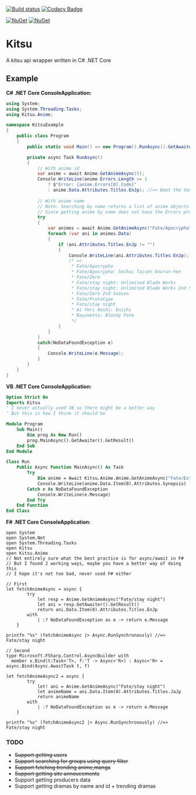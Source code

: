 [![Build status](https://ci.appveyor.com/api/projects/status/2ot3sf9evxcpdc8s?svg=true)](https://ci.appveyor.com/project/KurozeroPB/kitsu)
[![Codacy Badge](https://api.codacy.com/project/badge/Grade/5b00c0d297934281ae9ecdd6155ac2f9)](https://www.codacy.com/app/KurozeroPB/Kitsu?utm_source=github.com&amp;utm_medium=referral&amp;utm_content=KurozeroPB/Kitsu&amp;utm_campaign=Badge_Grade)

[![NuGet](https://img.shields.io/nuget/vpre/Kitsu.svg)](https://www.nuget.org/packages/Kitsu)
[![NuGet](https://img.shields.io/nuget/v/Kitsu.svg)](https://www.nuget.org/packages/Kitsu)

# Kitsu
A kitsu api wrapper written in C# .NET Core

## Example
**C# .NET Core ConsoleApplication:**
```c#
using System;
using System.Threading.Tasks;
using Kitsu.Anime;

namespace KitsuExample
{
    public class Program
    {
        public static void Main() => new Program().RunAsync().GetAwaiter().GetResult();

        private async Task RunAsync()
        {
            // With anime id
            var anime = await Anime.GetAnimeAsync(5);
            Console.WriteLine(anime.Errors.Length >= 1
                ? $"Error: {anime.Errors[0].Code}"
                : anime.Data.Attributes.Titles.EnJp); //=> Beet the Vandel Buster
                
            // With anime name
            // Note: Searching by name returns a list of anime objects and does not have the Errors property
            // Since getting anime by name does not have the Errors property it will throw a NoDataFoundException
            try
            {
                var animes = await Anime.GetAnimeAsync("Fate/Apocrypha");
                foreach (var ani in animes.Data)
                {
                    if (ani.Attributes.Titles.EnJp != "")
                    {
                        Console.WriteLine(ani.Attributes.Titles.EnJp);
                        /* =>
                         * Fate/Apocrypha
                         * Fate/Apocrypha: Seihai Taisen Douran-hen
                         * Fate/Zero
                         * Fate/stay night: Unlimited Blade Works
                         * Fate/stay night: Unlimited Blade Works 2nd Season
                         * Fate/Zero 2nd Season
                         * Fate/Prototype
                         * Fate/stay night
                         * Ai Yori Aoshi: Enishi
                         * Bayonetta: Bloody Fate
                         */
                    }
                }
            }
            catch(NoDataFoundException e)
            {
                Console.WriteLine(e.Message);
            }
        }
    }
}
```

**VB .NET Core ConsoleApplication:**
```vb
Option Strict On
Imports Kitsu
' I never actually used VB so there might be a better way
' But this is how I think it should be

Module Program
    Sub Main()
        Dim prog As New Run()
        prog.MainAsync().GetAwaiter().GetResult()
    End Sub
End Module

Class Run
    Public Async Function MainAsync() As Task
        Try
            Dim anime = Await Kitsu.Anime.Anime.GetAnimeAsync("Fate/Extra Last Encore")
            Console.WriteLine(anime.Data.Item(0).Attributes.Synopsis)
        Catch e As NoDataFoundException
            Console.WriteLine(e.Message)
        End Try
    End Function
End Class
```

**F# .NET Core ConsoleApplication:**
```f#
open System
open System.Net
open System.Threading.Tasks
open Kitsu
open Kitsu.Anime
// Not entirely sure what the best practice is for async/await in F#
// But I found 2 working ways, maybe you have a better way of doing this
// I hope it's not too bad, never used F# either

// First
let fetchAnimeAsync = async {
        try
            let resp = Anime.GetAnimeAsync("Fate/stay night")
            let ani = resp.GetAwaiter().GetResult()
            return ani.Data.Item(0).Attributes.Titles.EnJp
        with
            | :? NoDataFoundException as e -> return e.Message
    }

printfn "%s" (fetchAnimeAsync |> Async.RunSynchronously) //=> Fate/stay night

// Second
type Microsoft.FSharp.Control.AsyncBuilder with
  member x.Bind(t:Task<'T>, f:'T -> Async<'R>) : Async<'R> = async.Bind(Async.AwaitTask t, f)

let fetchAnimeAsync2 = async {
        try
            let! ani = Anime.GetAnimeAsync("Fate/stay night")
            let animeName = ani.Data.Item(0).Attributes.Titles.JaJp
            return animeName
        with
            | :? NoDataFoundException as e -> return e.Message
    }

printfn "%s" (fetchAnimeAsync2 |> Async.RunSynchronously) //=> Fate/stay night
```

### TODO
* ~~Support getting users~~
* ~~Support searching for groups using query filter~~
* ~~Support fetching trending anime,manga~~
* ~~Support getting site annoucements~~
* Support getting producers data
* Support getting dramas by name and id + trending dramas
